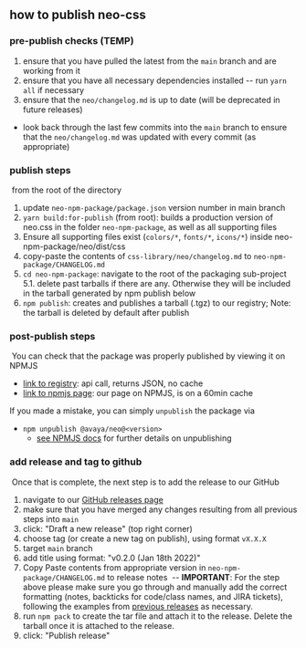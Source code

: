 ## how to publish neo-css

### pre-publish checks (TEMP)

1. ensure that you have pulled the latest from the `main` branch and are working from it
2. ensure that you have all necessary dependencies installed -- run `yarn all` if necessary
3. ensure that the `neo/changelog.md` is up to date (will be deprecated in future releases)
  - look back through the last few commits into the `main` branch to ensure that the `neo/changelog.md` was updated with every commit (as appropriate)


### publish steps
​
from the root of the directory
​
1. update `neo-npm-package/package.json` version number in main branch
2. `yarn build:for-publish` (from root): builds a production version of neo.css in the folder `neo-npm-package`, as well as all supporting files
3. Ensure all supporting files exist (`colors/*`, `fonts/*`, `icons/*`) inside neo-npm-package/neo/dist/css
4. copy-paste the contents of `css-library/neo/changelog.md` to `neo-npm-package/CHANGELOG.md`
5. `cd neo-npm-package`: navigate to the root of the packaging sub-project
5.1. delete past tarballs if there are any. Otherwise they will be included in the tarball generated by npm publish below
6. `npm publish`: creates and publishes a tarball (.tgz) to our registry; Note: the tarball is deleted by default after publish


### post-publish steps
​
You can check that the package was properly published by viewing it on NPMJS
​
- [link to registry](https://registry.npmjs.org/@avaya%2fneo): api call, returns JSON, no cache
- [link to npmjs page](https://www.npmjs.com/package/@avaya/neo): our page on NPMJS, is on a 60min cache

If you made a mistake, you can simply `unpublish` the package via  ​
- `npm unpublish @avaya/neo@<version>`
  - [see NPMJS docs](https://docs.npmjs.com/cli/v8/commands/npm-unpublish) for further details on unpublishing


### add release and tag to github
​
Once that is complete, the next step is to add the release to our GitHub

1. navigate to our [GitHub releases page](https://github.com/avaya-dux/neo-css-library/releases)
2. make sure that you have merged any changes resulting from all previous steps into `main`
3. click: "Draft a new release" (top right corner)
4. choose tag (or create a new tag on publish), using format `vX.X.X`
5. target `main` branch
6. add title using format: "v0.2.0 (Jan 18th 2022)"
7. Copy Paste contents from appropriate version in `neo-npm-package/CHANGELOG.md` to release notes
   ​
   -- **IMPORTANT**: For the step above please make sure you go through and manually add the correct formatting (notes, backticks for code/class names, and JIRA tickets), following the examples from [previous releases](https://github.com/avaya-dux/neo-css-library/releases/) as necessary.
   ​
8. run `npm pack` to create the tar file and attach it to the release. Delete the tarball once it is attached to the release.
9. click: "Publish release"
